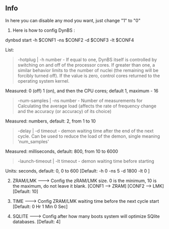## Info

In here you can disable any mod you want, just change "1" to "0"

1. Here is how to config DynBS :

dynbsd start -h $CONF1 -ns $CONF2 -d $CONF3 -lt $CONF4

List: 

> -hotplug | -h number - If equal to one, DynBS itself is controlled by switching on and off of the processor cores. If greater than one, a similar behavior limits to the number of nuclei (the remaining will be forcibly turned off). If the value is zero, control cores returned to the operating system kernel. 

Measured: 0 (off) 1 (on), and then the CPU cores; default 1, maximum - 16 

> -num-samples | -ns number - Number of measurements for Calculating the average load (affects the rate of frequency change and the accuracy (or accuracy) of its choice) 

Measured: numbers, default: 2, from 1 to 10 

> -delay | -d timeout - demon waiting time after the end of the next cycle. Can be used to reduce the load of the demon, single meaning 'num_samples' 

Measured: milliseconds, default: 800, from 10 to 6000 

> -launch-timeout | -lt timeout - demon waiting time before starting 

Units: seconds, default: 0, 0 to 600 
[Default: -h 0 -ns 5 -d 1800 -lt 0 ]

2. ZRAM/LMK ---> Config the zRAM/LMK size. 0 is the minimum, 10 is the maximum, do not leave it blank. [CONF1 --> ZRAM] [CONF2 --> LMK] [Default: 10]

3. TIME ---> Config ZRAM/LMK waiting time before the next cycle start [Default: 0 Hr 1 Min 0 Sec]

4. SQLITE ---> Config after how many boots system will optimize SQlite databases. [Default: 4]
